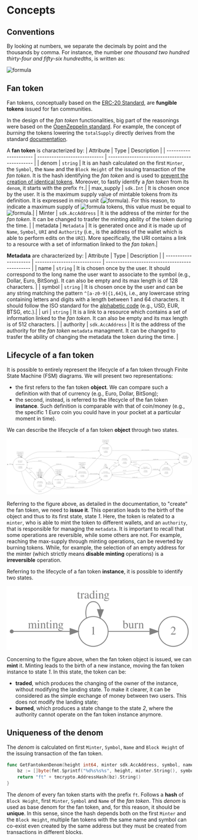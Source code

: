 <!--
order: 1
-->

# Concepts

## Conventions

By looking at numbers, we separate the decimals by point and the thousands by comma. For instance, the number _one thousand two hundred thirty-four and fifty-six hundredths_, is written as:

![formula](https://render.githubusercontent.com/render/math?math=\color{gray}1,234.56)

## Fan token

Fan tokens, conceptually based on the [ERC-20 Standard](https://ethereum.org/it/developers/docs/standards/tokens/erc-20), are **fungible tokens** issued for fan communities.

 <!-- They borns to create new connections between fans and any content creator, like star performers, actors, designers, musicians, photographers, writers, models, influencers, etc.
They enable the growth of a private and (most importantly) custom economy creating new channels for fans' engagement.
_Fan tokens_ have enormous potential. By using them, you can build myriad applications allowing fans a deeper interaction in the artistic life of their top performers. -->

<!-- To provide you with some examples, you can think that it is possible to use them for creating loyalty programs to provide privileged access to exclusive content. To allow your fan to crowdfund a tour or studio album and share part of the revenue with your fans. To enable your fans with the opportunity to vote on the cities for an upcoming tour. Or even to accept _fan tokens_ as payment for NFTs. -->

In the design of the _fan token_ functionalities, big part of the reasonings were based on the [OpenZeppelin standard](https://docs.openzeppelin.com/contracts/4.x/api/token/erc20). For example, the concept of *burning* the tokens lowering the `totalSupply` directly derives from the standard [documentation](https://docs.openzeppelin.com/contracts/4.x/api/token/erc20#ERC20-_burn-address-uint256-).

A **fan token** is characterized by:
| Attribute | Type | Description |
| --------------------- | ---------------------------- | ---------------------------------------------- |
| denom | `string` | It is an hash calculated on the first `Minter`, the `Symbol`, the `Name` and the `Block Height` of the issuing transaction of the _fan token_. It is the hash identifying the _fan token_ and is used to [prevent the creation of identical tokens](#Uniqueness-of-the-denom). Moreover, to fastly identify a _fan token_ from its `denom`, it starts with the prefix `ft`.|
| max_supply | `sdk.Int` | It is chosen once by the user. It is the maximum supply value of mintable tokens from its definition. It is expressed in micro unit (![formula](https://render.githubusercontent.com/render/math?math=\color{gray}\mu=10^{-6})). For this reason, to indicate a maximum supply of ![formula](https://render.githubusercontent.com/render/math?math=\color{gray}456) tokens, this value must be equal to ![formula](https://render.githubusercontent.com/render/math?math=\color{gray}456\cdot10^{6}=456,000,000).|
| Minter | `sdk.AccAddress` | It is the address of the minter for the _fan token_. It can be changed to trasfer the minting ability of the token during the time. |
| metadata | `Metadata` | It is generated once and it is made up of `Name`, `Symbol`, `URI` and `Authority` (i.e., is the address of the wallet which is able to perform edits on the `URI`). More specifically, the URI contains a link to a resource with a set of information linked to the _fan token_.|

**Metadata** are characterized by:
| Attribute | Type | Description |
| --------------------- | ---------------------------- | ---------------------------------------------- |
| name | `string` | It is chosen once by the user. It should correspond to the long name the user want to associate to the symbol (e.g., Dollar, Euro, BitSong). It can also be empty and its max length is of 128 characters. |
| symbol | `string` | It is chosen once by the user and can be any string matching the pattern `^[a-z0-9]{1,64}$`, i.e., any lowercase string containing letters and digits with a length between 1 and 64 characters. It should follow the ISO standard for the [alphabetic code](https://www.iso.org/iso-4217-currency-codes.html) (e.g., USD, EUR, BTSG, etc.).|
| uri | `string` | It is a link to a resource which contains a set of information linked to the _fan token_. It can also be empty and its max length is of 512 characters. |
| authority | `sdk.AccAddress` | It is the address of the authority for the _fan token_ `metadata` managment. It can be changed to trasfer the ability of changing the metadata the token during the time. |


## Lifecycle of a fan token

It is possible to entirely represent the lifecycle of a fan token through Finite State Machine (FSM) diagrams. We will present two representations:

- the first refers to the fan token **object**. We can compare such a definition with that of currency (e.g., Euro, Dollar, BitSong);
- the second, instead, is referred to the lifecycle of the fan token **instance**. Such definition is comparable with that of coin/money (e.g., the specific 1 Euro coin you could have in your pocket at a particular moment in time).

We can describe the lifecycle of a fan token **object** through two states.

![Fantoken object lifecycle](img/fantoken_object_lifecycle.svg "Fantoken object lifecycle")

Referring to the figure above, as detailed in the documentation, to "create" the fan token, we need to **issue it**. This operation leads to the birth of the object and thus to its first state, state _1_. Here, the token is related to a `minter`, who is able to mint the token to different wallets, and an `authority`, that is responsible for managing the `metadata`. It is important to recall that some operations are reversible, while some others are not. For example, reaching the max-supply through minting operations, can be reverted by burning tokens. While, for example, the selection of an empty address for the minter (which strictly means **disable minting** operations) is a **irreversible** operation.

Referring to the lifecycle of a fan token **instance**, it is possible to identify two states.

![Fantoken instance lifecycle](img/fantoken_instance_lifecycle.svg "Fantoken instance lifecycle")

Concerning to the figure above, when the fan token object is issued, we can **mint** it. Minting leads to the birth of a new instance, moving the fan token instance to state _1_. In this state, the token can be:

- **traded**, which produces the changing of the owner of the instance, without modifying the landing state. To make it clearer, it can be considered as the simple exchange of money between two users. This does not modify the landing state;
- **burned**, which produces a state change to the state _2_, where the authority cannot operate on the fan token instance anymore.

## Uniqueness of the denom

The _denom_ is calculated on first `Minter`, `Symbol`, `Name` and `Block Height` of the issuing transaction of the fan token. 

```go
func GetFantokenDenom(height int64, minter sdk.AccAddress, symbol, name string) string {
	bz := []byte(fmt.Sprintf("%d%s%s%s", height, minter.String(), symbol, name))
	return "ft" + tmcrypto.AddressHash(bz).String()
}
```

The _denom_ of every fan token starts with the prefix `ft`. Follows a **hash** of `Block Height`, first `Minter`, `Symbol` and `Name` of the _fan token_. This _denom_ is used as base denom for the fan token, and, for this reason, it should be **unique**. In this sense, since the hash depends both on the first `Minter` and the `Block Height`, multiple fan tokens with the same name and symbol can co-exist even created by the same address but they must be created from transactions in different blocks.
